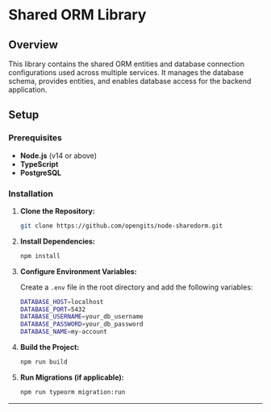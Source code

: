 # Shared ORM Library

## Overview

This library contains the shared ORM entities and database connection configurations used across multiple services. It manages the database schema, provides entities, and enables database access for the backend application.

## Setup

### Prerequisites

- **Node.js** (v14 or above)
- **TypeScript**
- **PostgreSQL** 

### Installation

1. **Clone the Repository:**

   ```bash
   git clone https://github.com/opengits/node-sharedorm.git
   ```

2. **Install Dependencies:**

   ```bash
   npm install
   ```

3. **Configure Environment Variables:**

   Create a `.env` file in the root directory and add the following variables:

   ```bash
   DATABASE_HOST=localhost
   DATABASE_PORT=5432
   DATABASE_USERNAME=your_db_username
   DATABASE_PASSWORD=your_db_password
   DATABASE_NAME=my-account
   ```

4. **Build the Project:**

   ```bash
   npm run build
   ```

5. **Run Migrations (if applicable):**

   ```bash
   npm run typeorm migration:run
   ```

---
